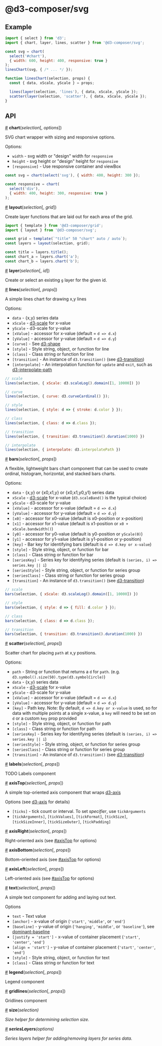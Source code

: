 # @d3-composer/svg

## Example

```js
import { select } from 'd3';
import { chart, layer, lines, scatter } from '@d3-composer/svg';

const svg = chart(
  select('#chart'),
  { width: 600, height: 400, responsive: true }
);
linesChart(svg, { /* ... */ });

function linesChart(selection, props) {
  const { data, xScale, yScale } = props;

  lines(layer(selection, 'lines'), { data, xScale, yScale });
  scatter(layer(selection, 'scatter'), { data, xScale, yScale });
}
```

## API

<a href="#chart" name="chart">#</a> <b>chart</b>(<i>selection</i>[, <i>options</i>])

SVG chart wrapper with sizing and responsive options.

Options:

- `width` - svg width or "design" width for `responsive`
- `height` - svg height or "design" height for `responsive`
- `[responsive]` - Use responsive container and viewBox

```js
const svg = chart(select('svg'), { width: 400, height: 300 });

const responsive = chart(
  select('div'), 
  { width: 400, height: 300, responsive: true }
); 
```

<a href="#layout" name="layout">#</a> <b>layout</b>(<i>selection</i>[, <i>grid</i>])

Create layer functions that are laid out for each area of the grid.

```js
import { template } from '@d3-composer/grid';
import { layout } from '@d3-composer/svg';

const grid = template(`"title" 50 "chart" auto / auto`);
const layers = layout(selection, grid);

const title = layers.title();
const chart_a = layers.chart('a');
const chart_b = layers.chart('b');
```

<a href="#layer" name="layer">#</a> <b>layer</b>(<i>selection</i>[, <i>id</i>])

Create or select an existing `g` layer for the given id.

<a href="#lines" name="lines">#</a> <b>lines</b>(<i>selection</i>[, <i>props</i>])

A simple lines chart for drawing x,y lines

Options:

- `data` - {x,y} series data
- `xScale` - [d3-scale](https://github.com/d3/d3-scale) for x-value
- `yScale` - d3-scale for y-value
- `[xValue]` - accessor for x-value (default = `d => d.x`)
- `[yValue]` - accessor for y-value (default = `d => d.y`)
- `[curve]` - See [d3-shape](https://github.com/d3/d3-shape#curves)
- `[style]` - Style string, object, or function for line
- `[class]` - Class string or function for line
- `[transition]` - An instance of `d3.transition()` (see [d3-transition](https://github.com/d3/d3-transition#selection_transition))
- `[interpolate]` - An interpolation function for `update` and `exit`, such as [d3-interpolate-path](https://github.com/pbeshai/d3-interpolate-path)

```js
// scale
lines(selection, { xScale: d3.scaleLog().domain([1, 10000]) })

// curve
lines(selection, { curve: d3.curveCardinal() });

// style
lines(selection, { style: d => { stroke: d.color } });

// class
lines(selection, { class: d => d.class });

// transition
lines(selection, { transition: d3.transition().duration(1000) })

// interpolate
lines(selection, { interpolate: d3.interpolatePath })
```

<a href="#bars" name="bars">#</a> <b>bars</b>(<i>selection</i>[, <i>props</i>])

A flexible, lightweight bars chart component that can be used to create ordinal, histogram, horizontal, and stacked bars charts.

Options:

- `data` - {x,y} or {x0,x1,y} or {x0,x1,y0,y1} series data
- `xScale` - [d3-scale](https://github.com/d3/d3-scale) for x-value (`d3.scaleBand()` is the typical choice)
- `yScale` - d3-scale for y-value
- `[xValue]` - accessor for x-value (default = `d => d.x`)
- `[yValue]` - accessor for y-value (default = `d => d.y`)
- `[x0]` - accessor for x0-value (default is x0-position or x-position)
- `[x1]` - accessor for x1-value (default is x1-position or `x0 + xScale.bandwidth()`)
- `[y0]` - accessor for y0-value (default is y0-position or `yScale(0)`)
- `[y1]` - accessor for y1-value (default is y1-position or y-position)
- `[key]` - Bar key for identifying bars (default is `d => d.key or x-value`)
- `[style]` - Style string, object, or function for bar
- `[class]` - Class string or function for bar
- `[seriesKey]` - Series key for identifying series (default is `(series, i) => series.key || i`)
- `[seriesStyle]` - Style string, object, or function for series group
- `[seriesClass]` - Class string or function for series group
- `[transition]` - An instance of `d3.transition()` (see [d3-transition](https://github.com/d3/d3-transition#selection_transition))

```js
// scale
bars(selection, { xScale: d3.scaleLog().domain([1, 10000]) })

// style
bars(selection, { style: d => { fill: d.color } });

// class
bars(selection, { class: d => d.class });

// transition
bars(selection, { transition: d3.transition().duration(1000) })
```

<a href="#scatter" name="scatter">#</a> <b>scatter</b>(<i>selection</i>[, <i>props</i>])

Scatter chart for placing `path` at x,y positions.

Options:

- `path` - String or function that returns a `d` for `path`. (e.g. `d3.symbol().size(50).type(d3.symbolCircle)`)
- `data` - {x,y} series data
- `xScale` - [d3-scale](https://github.com/d3/d3-scale) for x-value
- `yScale` - d3-scale for y-value
- `[xValue]` - accessor for x-value (default = `d => d.x`)
- `[yValue]` - accessor for y-value (default = `d => d.y`)
- `[key]` - Path key. Note: By default, `d => d.key or x-value` is used, so for data with multiple points at a single x-value, a `key` will need to be set on `d` or a custom `key` prop provided 
- `[style]` - Style string, object, or function for path
- `[class]` - Class string or function for path
- `[seriesKey]` - Series key for identifying series (default is `(series, i) => series.key || i`)
- `[seriesStyle]` - Style string, object, or function for series group
- `[seriesClass]` - Class string or function for series group
- `[transition]` - An instance of `d3.transition()` (see [d3-transition](https://github.com/d3/d3-transition#selection_transition))

<a href="#labels" name="labels">#</a> <b>labels</b>(<i>selection</i>[, <i>props</i>])

TODO Labels component

<a href="#axisTop" name="axisTop">#</a> <b>axisTop</b>(<i>selection</i>[, <i>props</i>])

A simple top-oriented axis component that wraps [d3-axis](https://github.com/d3/d3-axis)

Options (see [d3-axis](https://github.com/d3/d3-axis) for details)

- `[ticks]` - tick count or interval. To set _specifier_, use `tickArguments` 
- `[tickArguments]`, `[tickValues]`, `[tickFormat]`, `[tickSize]`, `[tickSizeInner]`, `[tickSizeOuter]`, `[tickPadding]`

<a href="#axisRight" name="axisRight">#</a> <b>axisRight</b>(<i>selection</i>[, <i>props</i>])

Right-oriented axis (see [#axisTop](axisTop) for options)

<a href="#axisBottom" name="axisBottom">#</a> <b>axisBottom</b>(<i>selection</i>[, <i>props</i>])

Bottom-oriented axis (see [#axisTop](axisTop) for options)

<a href="#axisLeft" name="axisLeft">#</a> <b>axisLeft</b>(<i>selection</i>[, <i>props</i>])

Left-oriented axis (see [#axisTop](axisTop) for options)

<a href="#text" name="text">#</a> <b>text</b>(<i>selection</i>[, <i>props</i>])

A simple text component for adding and laying out text.

Options

- `text` - Text value
- `[anchor]` - x-value of origin (`'start'`, `'middle'`, or `'end'`)
- `[baseline]` - y-value of origin (`'hanging'`, `'middle'`, or `'baseline'`), see [dominant-baseline](https://developer.mozilla.org/en-US/docs/Web/SVG/Attribute/dominant-baseline)
- `[justify = 'start']` - x-value of container placement (`'start'`, `'center'`, `'end'`) 
- `[align = 'start']` - y-value of container placement (`'start'`, `'center'`, `'end'`)
- `[style]` -  Style string, object, or function for text
- `[class]` - Class string or function for text

<a href="#legend" name="legend">#</a> <b>legend</b>(<i>selection</i>[, <i>props</i>])

Legend component

<a href="#gridlines" name="gridlines">#</a> <b>gridlines</b>(<i>selection</i>[, <i>props</i>])

Gridlines component

<a href="#size" name="size">#</a> <b>size</b>(<i>selection<i>)

Size helper for determining selection size.

<a href="#seriesLayers" name="seriesLayers">#</a> <b>seriesLayers</b>(<i>options<i>)

Series layers helper for adding/removing layers for series data.
